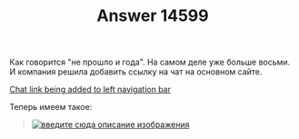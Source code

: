 ﻿---
title: "Answer 14599"
se.owner.user_id: 176217
se.owner.display_name: "αλεχολυτ"
se.owner.link: "https://ru.meta.stackoverflow.com/users/176217/%ce%b1%ce%bb%ce%b5%cf%87%ce%bf%ce%bb%cf%85%cf%84"
se.answer_id: 14599
se.question_id: 4366
se.post_type: answer
se.is_accepted: False
---
<p>Как говорится &quot;не прошло и года&quot;. На самом деле уже больше восьми. И компания решила добавить ссылку на чат на основном сайте.</p>
<p><a href="https://meta.stackexchange.com/q/408236/339911">Chat link being added to left navigation bar</a></p>
<p>Теперь имеем такое:</p>
<blockquote>
<p><a href="https://i.sstatic.net/Lrz5rZdr.png" rel="nofollow noreferrer"><img src="https://i.sstatic.net/Lrz5rZdr.png" alt="введите сюда описание изображения" /></a></p>
</blockquote>
